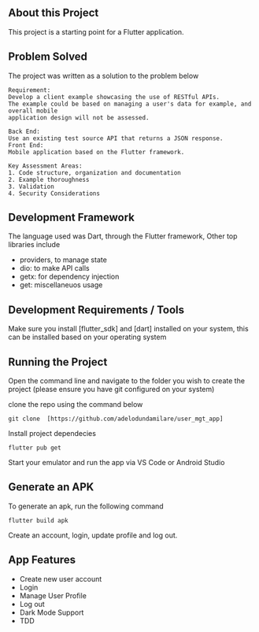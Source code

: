 ## About this Project

This project is a starting point for a Flutter application.

## Problem Solved
The project was written as a solution to the problem below
```
Requirement:
Develop a client example showcasing the use of RESTful APIs.
The example could be based on managing a user's data for example, and overall mobile
application design will not be assessed.

Back End:
Use an existing test source API that returns a JSON response.
Front End:
Mobile application based on the Flutter framework.

Key Assessment Areas:
1. Code structure, organization and documentation
2. Example thoroughness
3. Validation
4. Security Considerations
```

## Development Framework
The language used was Dart, through the Flutter framework, Other top libraries include
- providers, to manage state
- dio: to make API calls
- getx: for dependency injection
- get: miscellaneuos usage

## Development Requirements / Tools
Make sure you install [flutter_sdk] and [dart] installed on your system, this can be installed based on your operating system

## Running the Project
Open the command line and navigate to the folder you wish to create the project (please ensure you have git configured on your system)

clone the repo using the command below
```
git clone  [https://github.com/adelodundamilare/user_mgt_app]
```

Install project dependecies

```
flutter pub get
```
Start your emulator and run the app via VS Code or Android Studio

## Generate an APK
To generate an apk, run the following command
```
flutter build apk
```

Create an account, login, update profile and log out.

## App Features
- Create new user account
- Login
- Manage User Profile
- Log out
- Dark Mode Support
- TDD